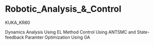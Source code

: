 # Robotic_Analysis_&_Control
KUKA_KR60

Dynamics Analysis Using EL Method
Control Using ANTSMC and State-feedback
Paramter Optimization Using GA
